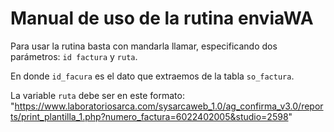 # Manual de uso de la rutina enviaWA
Para usar la rutina basta con mandarla llamar, especificando dos parámetros:
`id factura` y `ruta`.

En donde `id_facura` es el dato que extraemos de la tabla `so_factura`.

La variable `ruta` debe ser en este formato: "https://www.laboratoriosarca.com/sysarcaweb_1.0/ag_confirma_v3.0/reports/print_plantilla_1.php?numero_factura=6022402005&studio=2598"

